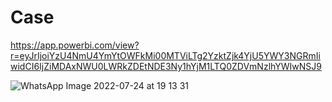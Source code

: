 # Case

https://app.powerbi.com/view?r=eyJrIjoiYzU4NmU4YmYtOWFkMi00MTViLTg2YzktZjk4YjU5YWY3NGRmIiwidCI6IjZiMDAxNWU0LWRkZDEtNDE3Ny1hYjM1LTQ0ZDVmNzlhYWIwNSJ9

![WhatsApp Image 2022-07-24 at 19 13 31](https://user-images.githubusercontent.com/96089256/180773126-1cbfe2ee-9242-4c34-b0b7-fa026f35693e.jpeg)
